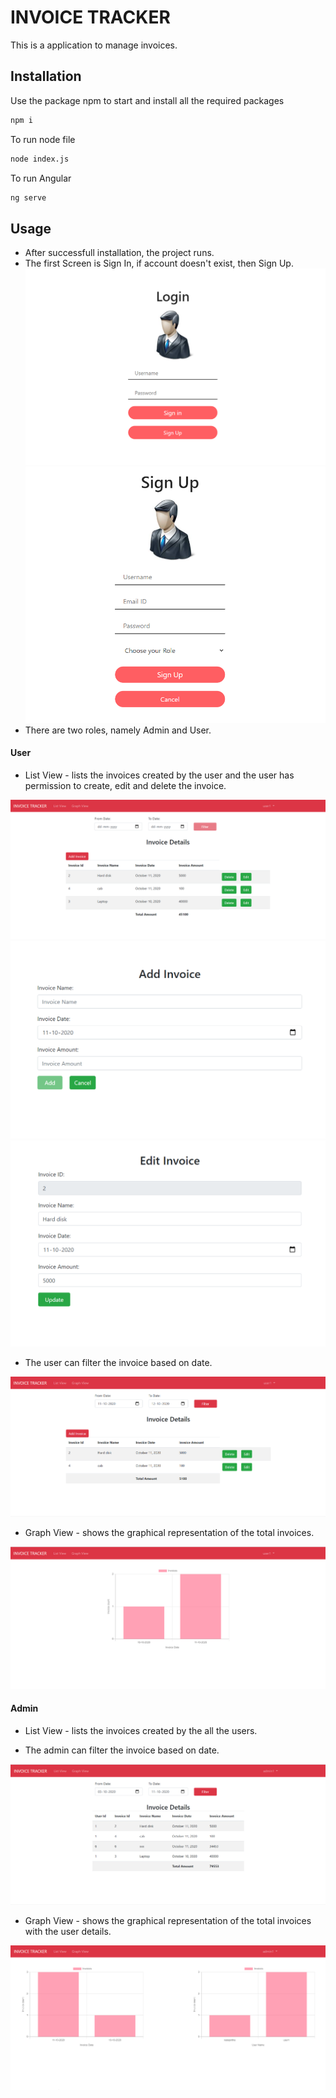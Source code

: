 # INVOICE TRACKER

This is a application to manage invoices.

## Installation

Use the package npm to start and install all the required packages

```bash
npm i
```
To run node file
```bash
node index.js
```
To run Angular
```bash
ng serve
```
## Usage

  - After successfull installation, the project runs.
  - The first Screen is Sign In, if account doesn't exist, then Sign Up.
  ![login](/login.png)
  ![signup](/signup.png)
  - There are two roles, namely Admin and User.
  
 
#### User
  - List View - lists the invoices created by the user and the user has permission to create, edit and delete the invoice.
  
  ![list](/list.png)
  ![add](/add.png)
  ![edit](/edit.png)
  
  - The user can filter the invoice based on date.
  
   ![list_filter](/list_filter.png)
  - Graph View - shows the graphical representation of the total invoices.
  
  ![user_graph](/user_graph.png)
#### Admin
  - List View - lists the invoices created by the all the users.
   
  - The admin can filter the invoice based on date.
  
  ![admin_list](/admin_list.png)
  - Graph View - shows the graphical representation of the total invoices with the user details.
  
  ![admin_graph](/admin_graph.png)
 


